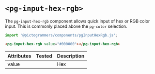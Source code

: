 # `<pg-input-hex-rgb>`

The `pg-input-hex-rgb` component allows quick input of hex or RGB color input. This is commonly placed above the `pg-color` selection.

```typescript
import '@pictogrammers/components/pgInputHexRgb.js';
```

```html
<pg-input-hex-rgb value="#000000"></pg-input-hex-rgb>
```

| Attributes | Tested   | Description |
| ---------- | -------- | ----------- |
| value      |          | Hex |